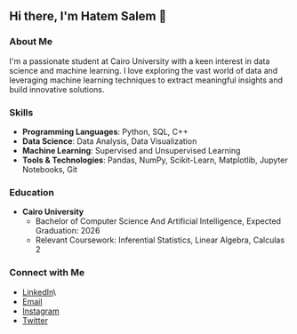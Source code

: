 ## Hi there, I'm Hatem Salem 👋

### About Me

I'm a passionate student at Cairo University with a keen interest in data science and machine learning. I love exploring the vast world of data and leveraging machine learning techniques to extract meaningful insights and build innovative solutions.

### Skills

- **Programming Languages**: Python, SQL, C++
- **Data Science**: Data Analysis, Data Visualization
- **Machine Learning**: Supervised and Unsupervised Learning
- **Tools & Technologies**: Pandas, NumPy, Scikit-Learn, Matplotlib, Jupyter Notebooks, Git

### Education

- **Cairo University**
  - Bachelor of Computer Science And Artificial Intelligence, Expected Graduation: 2026
  - Relevant Coursework: Inferential Statistics, Linear Algebra, Calculas 2

### Connect with Me

- [LinkedIn](https://www.linkedin.com/in/hatem-salem-2b624b265/)\
- [Email](mailto:hatemsalem2009@gmail.com)
- [Instagram](https://www.instagram.com/hatemsalem__/)
- [Twitter](https://twitter.com/HatemSa112)



